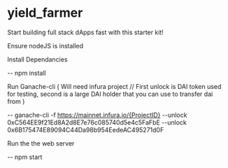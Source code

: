 # yield_farmer
Start building full stack dApps fast with this starter kit!


Ensure nodeJS is installed

Install Dependancies

-- npm install

Run Ganache-cli ( Will need infura project // First unlock is DAI token used for testing, second is a large DAI holder that you can use to transfer dai from )

-- ganache-cli -f https://mainnet.infura.io/{ProjectID} --unlock 0xC564EE9f21Ed8A2d8E7e76c085740d5e4c5FaFbE --unlock 0x6B175474E89094C44Da98b954EedeAC495271d0F

Run the the web server 

-- npm start
